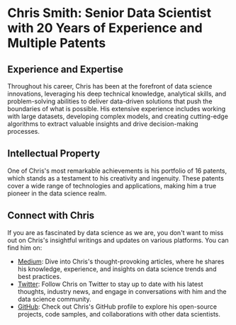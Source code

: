 # Chris Smith: Senior Data Scientist with 20 Years of Experience and Multiple Patents

## Experience and Expertise

Throughout his career, Chris has been at the forefront of data science innovations, leveraging his deep technical knowledge, analytical skills, and problem-solving abilities to deliver data-driven solutions that push the boundaries of what is possible. His extensive experience includes working with large datasets, developing complex models, and creating cutting-edge algorithms to extract valuable insights and drive decision-making processes.

## Intellectual Property

One of Chris's most remarkable achievements is his portfolio of 16 patents, which stands as a testament to his creativity and ingenuity. These patents cover a wide range of technologies and applications, making him a true pioneer in the data science realm.

## Connect with Chris

If you are as fascinated by data science as we are, you don't want to miss out on Chris's insightful writings and updates on various platforms. You can find him on:

- [Medium](https://medium.com/@chris-smith): Dive into Chris's thought-provoking articles, where he shares his knowledge, experience, and insights on data science trends and best practices.
- [Twitter](https://twitter.com/chrissmithphd): Follow Chris on Twitter to stay up to date with his latest thoughts, industry news, and engage in conversations with him and the data science community.
- [GitHub](https://github.com/chrissmithphd): Check out Chris's GitHub profile to explore his open-source projects, code samples, and collaborations with other data scientists.
